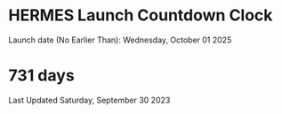 # HERMES Launch Countdown Clock

Launch date (No Earlier Than): Wednesday, October 01 2025
# 731 days

Last Updated Saturday, September 30 2023